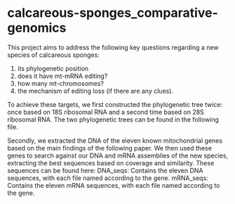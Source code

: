 
# calcareous-sponges_comparative-genomics
This project aims to address the following key questions regarding a new species of calcareous sponges:
1) its phylogenetic position
2) does it have mt-mRNA editing?
3) how many mt-chromosomes?
4) the mechanism of editing loss (if there are any clues).






To achieve these targets, we first constructed the phylogenetic tree twice: once based on 18S ribosomal RNA and a second time based on 28S ribosomal RNA. The two phylogenetic trees can be found in the following file.

Secondly, we extracted the DNA of the eleven known mitochondrial genes based on the main findings of the following paper. We then used these genes to search against our DNA and mRNA assemblies of the new species, extracting the best sequences based on coverage and similarity. These sequences can be found here:
DNA_seqs: Contains the eleven DNA sequences, with each file named according to the gene.
mRNA_seqs: Contains the eleven mRNA sequences, with each file named according to the gene.   
